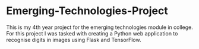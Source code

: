 # Emerging-Technologies-Project
This is my 4th year project for the emerging technologies module in college. For this project I was tasked with creating a Python web application to recognise digits in images using Flask and TensorFlow.

